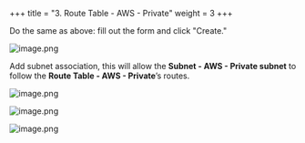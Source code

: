 +++
title = "3. Route Table - AWS - Private"
weight = 3
+++


Do the same as above: fill out the form and click "Create."


![image.png](/images/003-iii-setup-vpc-aws-resources/10-563883-image.png)


Add subnet association, this will allow the **Subnet - AWS - Private subnet** to follow the **Route Table - AWS - Private**’s routes.


![image.png](/images/003-iii-setup-vpc-aws-resources/10-443268-image.png)


![image.png](/images/003-iii-setup-vpc-aws-resources/10-191238-image.png)


![image.png](/images/003-iii-setup-vpc-aws-resources/10-711171-image.png)


